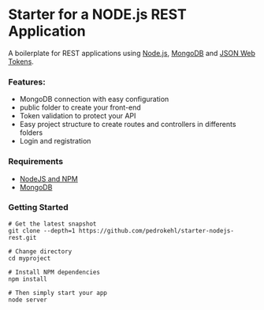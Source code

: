 Starter for a NODE.js REST Application
=======================

A boilerplate for REST applications using [Node.js](https://nodejs.org/), [MongoDB](https://www.mongodb.com/) and [JSON Web Tokens](https://jwt.io/).

### Features:
* MongoDB connection with easy configuration
* public folder to create your front-end
* Token validation to protect your API
* Easy project structure to create routes and controllers in differents folders
* Login and registration

### Requirements
* [NodeJS and NPM](http://nodejs.org/download)
* [MongoDB](http://www.mongodb.org/downloads)

### Getting Started

    # Get the latest snapshot
    git clone --depth=1 https://github.com/pedrokehl/starter-nodejs-rest.git
    
    # Change directory
    cd myproject
    
    # Install NPM dependencies
    npm install
    
    # Then simply start your app
    node server
